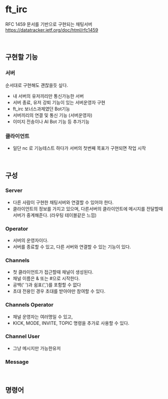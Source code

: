 # ft_irc
RFC 1459 문서를 기반으로 구현되는 채팅서버   
https://datatracker.ietf.org/doc/html/rfc1459

<br>

## 구현할 기능 
### 서버
순서대로 구현해도 괜찮을듯 싶다.
- 내 서버의 유저끼리만 통신가능한 서버
- 서버 종료, 유저 강퇴 기능이 있는 서버운영자 구현
- ft_irc 보너스과제였던 Bot기능
- 서버끼리의 연결 및 통신 기능 (서버운영자)
- 이미지 전송이나 AI Bot 기능 등 추가기능

### 클라이언트
- 일단 nc 로 기능테스트 하다가 서버의 첫번째 목표가 구현되면 작업 시작

<br>

## 구성
### Server
- 다른 사람이 구현한 채팅서버와 연결할 수 있어야 한다.
- 클라이언트의 정보를 가지고 있으며, 다른서버의 클라이언트에 메시지를 전달할때 서버가 중계해준다. (라우팅 테이블같은 느낌)

### Operator
- 서버의 운영자이다.
- 서버를 종료할 수 있고, 다른 서버와 연결할 수 있는 기능이 있다.

### Channels
- 첫 클라이언트가 접근할때 채널이 생성된다.
- 채널 이름은 & 또는 #으로 시작한다.
- 공백(' ')과 쉼표(',')를 포함할 수 없다
- 초대 전용인 경우 초대를 받아야만 참여할 수 있다.

### Channels Operator
- 채널 운영자는 여러명일 수 있고, 
- KICK, MODE, INVITE, TOPIC 명령을 추가로 사용할 수 있다.

### Channel User
- 그냥 메시지만 가능한유저

### Message


<br>

## 명령어

